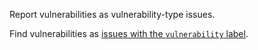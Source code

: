 Report vulnerabilities as vulnerability-type issues.

Find vulnerabilities as [issues with the `vulnerability` label](
https://github.com/tidal-music/networktime/issues?q=is%3Aissue+is%3Aopen+label%3Avulnerability).
